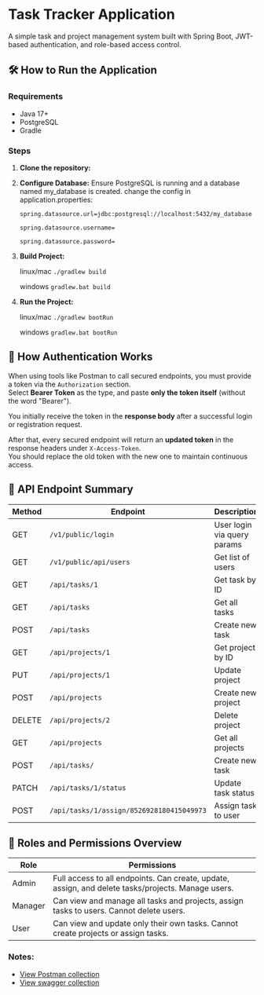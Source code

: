 # Task Tracker Application

A simple task and project management system built with Spring Boot, JWT-based authentication, and role-based access
control.

## 🛠️ How to Run the Application

### Requirements

- Java 17+
- PostgreSQL
- Gradle

### Steps

1. **Clone the repository:**
 


2. **Configure Database:**
   Ensure PostgreSQL is running and a database named my_database is created. change the config in
   application.properties:

       spring.datasource.url=jdbc:postgresql://localhost:5432/my_database

       spring.datasource.username=

       spring.datasource.password=

3. **Build Project:**

    linux/mac `./gradlew build`

    windows `gradlew.bat build`


4. **Run the Project:**

   linux/mac `./gradlew bootRun`
 
   windows `gradlew.bat bootRun`


## 🔐 How Authentication Works

When using tools like Postman to call secured endpoints, you must provide a token via the `Authorization` section.  
Select **Bearer Token** as the type, and paste **only the token itself** (without the word "Bearer").

You initially receive the token in the **response body** after a successful login or registration request.

After that, every secured endpoint will return an **updated token** in the response headers under `X-Access-Token`.  
You should replace the old token with the new one to maintain continuous access.


## 📌 API Endpoint Summary

| Method | Endpoint                                               | Description                        | Authentication |
|--------|--------------------------------------------------------|------------------------------------|----------------|
| GET    | `/v1/public/login`                                     | User login via query params        | ❌ No          |
| GET    | `/v1/public/api/users`                                 | Get list of users                  | ❌ No          |
| GET    | `/api/tasks/1`                                         | Get task by ID                     | ✅ Yes         |
| GET    | `/api/tasks`                                           | Get all tasks                      | ✅ Yes         |
| POST   | `/api/tasks`                                           | Create new task                    | ✅ Yes         |
| GET    | `/api/projects/1`                                      | Get project by ID                  | ✅ Yes         |
| PUT    | `/api/projects/1`                                      | Update project                     | ✅ Yes         |
| POST   | `/api/projects`                                        | Create new project                 | ✅ Yes         |
| DELETE | `/api/projects/2`                                      | Delete project                     | ✅ Yes         |
| GET    | `/api/projects`                                        | Get all projects                   | ✅ Yes         |
| POST   | `/api/tasks/`                                          | Create new task                    | ✅ Yes         |
| PATCH  | `/api/tasks/1/status`                                  | Update task status                 | ✅ Yes         |
| POST   | `/api/tasks/1/assign/8526928180415049973`              | Assign task to user                | ✅ Yes         |

## 🔐 Roles and Permissions Overview

| Role   | Permissions                                                                 |
|--------|------------------------------------------------------------------------------|
| Admin  | Full access to all endpoints. Can create, update, assign, and delete tasks/projects. Manage users. |
| Manager| Can view and manage all tasks and projects, assign tasks to users. Cannot delete users. |
| User   | Can view and update only their own tasks. Cannot create projects or assign tasks. |

### Notes:
- [View Postman collection](./tasktracker/tasktracker-api.postman_collection.json)
- [View swagger collection](http://localhost:8080/swagger-ui/index.html#/)